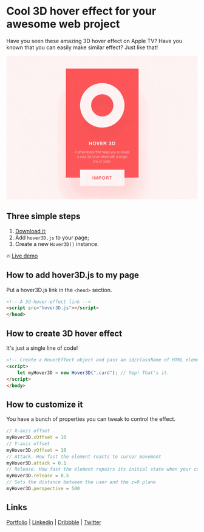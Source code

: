 # Cool 3D hover effect for your awesome web project

Have you seen these amazing 3D hover effect on Apple TV? Have you known that you can easily make similar effect? Just like that!

![Apple TV 3D Hover Effect](/hover3D.gif)

## Three simple steps
1. [Download it](https://raw.githubusercontent.com/Volorf/Hover3D.js/master/hover3D.js);
2. Add `hover3D.js` to your page;
3. Create a new `Hover3D()` instance.

🔥 [Live demo](https://olegfrolov.design/hover3D/)

## How to add hover3D.js to my page
Put a hover3D.js link in the `<head>` section. 
```html
<!-- A 3d-hover-effect link -->
<script src="hover3D.js"></script>
</head>
```

## How to create 3D hover effect
It's just a single line of code!
```html
<!-- Create a HoverEffect object and pass an id/className of HTML element(s) you want to create the effect to -->
<script>
    let myHover3D = new Hover3D(".card"); // Yep! That's it.
</script>
</body>
```
## How to customize it
You have a bunch of properties you can tweak to control the effect.
```javascript
// X-axis offset
myHover3D.xOffset = 10
// Y-axis offset
myHover3D.yOffset = 10
// Attack. How fast the element reacts to cursor movement
myHover3D.attack = 0.1
// Release. How fast the element repairs its initial state when your cursor leaves it
myHover3D.release = 0.5
// Sets the distance between the user and the z=0 plane
myHover3D.perspective = 500
```

## Links
[Portfolio](https://olegfrolov.design/) | [Linkedin](https://www.linkedin.com/in/oleg-frolov-6a6a4752/) | [Dribbble](https://dribbble.com/Volorf) | [Twitter](https://www.twitter.com/volorf) 

